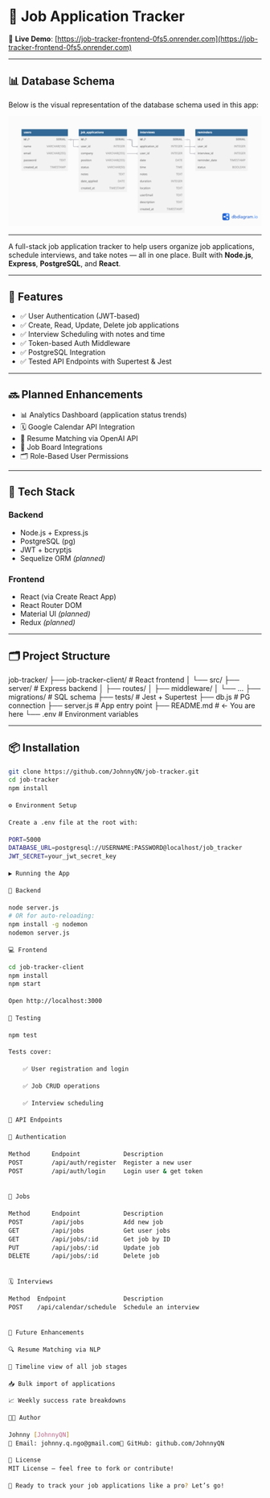 # 📌 Job Application Tracker

🔗 **Live Demo**: [https://job-tracker-frontend-0fs5.onrender.com](https://job-tracker-frontend-0fs5.onrender.com)

---

## 📊 Database Schema


Below is the visual representation of the database schema used in this app:

![Job Tracker Schema](./job-tracker-schema.png)

---

A full-stack job application tracker to help users organize job applications, schedule interviews, and take notes — all in one place. Built with **Node.js**, **Express**, **PostgreSQL**, and **React**.

---

## 🚀 Features

- ✅ User Authentication (JWT-based)
- ✅ Create, Read, Update, Delete job applications
- ✅ Interview Scheduling with notes and time
- ✅ Token-based Auth Middleware
- ✅ PostgreSQL Integration
- ✅ Tested API Endpoints with Supertest & Jest

---

## 🔜 Planned Enhancements

- 📊 Analytics Dashboard (application status trends)
- 🗓️ Google Calendar API Integration
- 📝 Resume Matching via OpenAI API
- 🔗 Job Board Integrations
- 🗂️ Role-Based User Permissions

---

## 🧰 Tech Stack

### Backend
- Node.js + Express.js
- PostgreSQL (pg)
- JWT + bcryptjs
- Sequelize ORM *(planned)*

### Frontend
- React (via Create React App)
- React Router DOM
- Material UI *(planned)*
- Redux *(planned)*

---

## 🗂️ Project Structure

job-tracker/
├── job-tracker-client/     # React frontend
│   └── src/
├── server/                 # Express backend
│   ├── routes/
│   ├── middleware/
│   └── ...
├── migrations/             # SQL schema
├── tests/                  # Jest + Supertest
├── db.js                   # PG connection
├── server.js               # App entry point
├── README.md               # ← You are here
└── .env                    # Environment variables

---

## 📦 Installation

```bash
git clone https://github.com/JohnnyQN/job-tracker.git
cd job-tracker
npm install

⚙️ Environment Setup

Create a .env file at the root with:

PORT=5000
DATABASE_URL=postgresql://USERNAME:PASSWORD@localhost/job_tracker
JWT_SECRET=your_jwt_secret_key

▶️ Running the App

🔧 Backend

node server.js
# OR for auto-reloading:
npm install -g nodemon
nodemon server.js

💻 Frontend

cd job-tracker-client
npm install
npm start

Open http://localhost:3000

🧪 Testing

npm test

Tests cover:

    ✅ User registration and login

    ✅ Job CRUD operations

    ✅ Interview scheduling

📡 API Endpoints

🔐 Authentication

Method	    Endpoint	        Description
POST	    /api/auth/register	Register a new user
POST	    /api/auth/login	    Login user & get token


📂 Jobs

Method	    Endpoint	        Description
POST	    /api/jobs	        Add new job
GET	        /api/jobs	        Get user jobs
GET	        /api/jobs/:id	    Get job by ID
PUT	        /api/jobs/:id	    Update job
DELETE	    /api/jobs/:id	    Delete job


🗓️ Interviews

Method	Endpoint	            Description
POST	/api/calendar/schedule	Schedule an interview


📌 Future Enhancements

🔍 Resume Matching via NLP

📅 Timeline view of all job stages

📥 Bulk import of applications

📈 Weekly success rate breakdowns

👨‍💼 Author

Johnny [JohnnyQN]
📧 Email: johnny.q.ngo@gmail.com🔗 GitHub: github.com/JohnnyQN

📜 License
MIT License – feel free to fork or contribute!

🚀 Ready to track your job applications like a pro? Let’s go!
